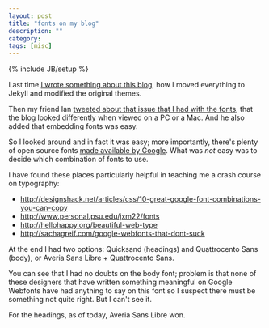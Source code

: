 ```yaml
---
layout: post
title: "fonts on my blog"
description: ""
category: 
tags: [misc]
---
```

{% include JB/setup %}

Last time [I wrote something about this blog](2012-07-12-moving-to-github.html), how I moved everything to Jekyll and modified the original themes. 

Then my friend Ian [tweeted about that issue that I had with the fonts](https://twitter.com/largeuk/status/223700925959770112), that the blog looked differently when viewed on a PC or a Mac. And he also added that embedding fonts was easy.

So I looked around and in fact it was easy; more importantly, there's plenty of open source fonts [made available by Google](http://www.google.com/webfonts/). What was *not* easy was to decide which combination of fonts to use.

I have found these places particularly helpful in teaching me a crash course on typography:

* <http://designshack.net/articles/css/10-great-google-font-combinations-you-can-copy>
* <http://www.personal.psu.edu/jxm22/fonts>
* <http://hellohappy.org/beautiful-web-type>
* <http://sachagreif.com/google-webfonts-that-dont-suck>

At the end I had two options: Quicksand (headings) and Quattrocento Sans (body), or Averia Sans Libre + Quattrocento Sans.

You can see that I had no doubts on the body font; problem is that none of these designers that have written something meaningful on Google Webfonts have had anything to say on this font so I suspect there must be something not quite right. But I can't see it.

For the headings, as of today, Averia Sans Libre won. 
